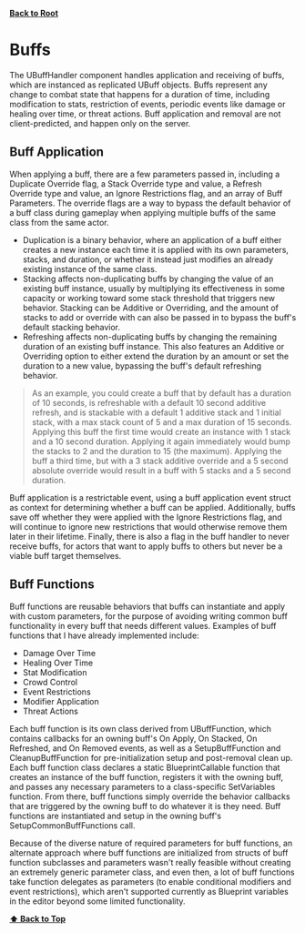 <a name="top"></a>
**[Back to Root](/README.md)**

# Buffs

The UBuffHandler component handles application and receiving of buffs, which are instanced as replicated UBuff objects. Buffs represent any change to combat state that happens for a duration of time, including modification to stats, restriction of events, periodic events like damage or healing over time, or threat actions. Buff application and removal are not client-predicted, and happen only on the server.

## Buff Application

When applying a buff, there are a few parameters passed in, including a Duplicate Override flag, a Stack Override type and value, a Refresh Override type and value, an Ignore Restrictions flag, and an array of Buff Parameters. The override flags are a way to bypass the default behavior of a buff class during gameplay when applying multiple buffs of the same class from the same actor.

- Duplication is a binary behavior, where an application of a buff either creates a new instance each time it is applied with its own parameters, stacks, and duration, or whether it instead just modifies an already existing instance of the same class.
- Stacking affects non-duplicating buffs by changing the value of an existing buff instance, usually by multiplying its effectiveness in some capacity or working toward some stack threshold that triggers new behavior. Stacking can be Additive or Overriding, and the amount of stacks to add or override with can also be passed in to bypass the buff's default stacking behavior.
- Refreshing affects non-duplicating buffs by changing the remaining duration of an existing buff instance. This also features an Additive or Overriding option to either extend the duration by an amount or set the duration to a new value, bypassing the buff's default refreshing behavior.

> As an example, you could create a buff that by default has a duration of 10 seconds, is refreshable with a default 10 second additive refresh, and is stackable with a default 1 additive stack and 1 initial stack, with a max stack count of 5 and a max duration of 15 seconds.
Applying this buff the first time would create an instance with 1 stack and a 10 second duration. Applying it again immediately would bump the stacks to 2 and the duration to 15 (the maximum).
Applying the buff a third time, but with a 3 stack additive override and a 5 second absolute override would result in a buff with 5 stacks and a 5 second duration.

Buff application is a restrictable event, using a buff application event struct as context for determining whether a buff can be applied. Additionally, buffs save off whether they were applied with the Ignore Restrictions flag, and will continue to ignore new restrictions that would otherwise remove them later in their lifetime. Finally, there is also a flag in the buff handler to never receive buffs, for actors that want to apply buffs to others but never be a viable buff target themselves.

## Buff Functions

Buff functions are reusable behaviors that buffs can instantiate and apply with custom parameters, for the purpose of avoiding writing common buff functionality in every buff that needs different values. Examples of buff functions that I have already implemented include:

- Damage Over Time
- Healing Over Time
- Stat Modification
- Crowd Control
- Event Restrictions
- Modifier Application
- Threat Actions

Each buff function is its own class derived from UBuffFunction, which contains callbacks for an owning buff's On Apply, On Stacked, On Refreshed, and On Removed events, as well as a SetupBuffFunction and CleanupBuffFunction for pre-initialization setup and post-removal clean up. Each buff function class declares a static BlueprintCallable function that creates an instance of the buff function, registers it with the owning buff, and passes any necessary parameters to a class-specific SetVariables function. From there, buff functions simply override the behavior callbacks that are triggered by the owning buff to do whatever it is they need. Buff functions are instantiated and setup in the owning buff's SetupCommonBuffFunctions call.

Because of the diverse nature of required parameters for buff functions, an alternate approach where buff functions are initialized from structs of buff function subclasses and parameters wasn't really feasible without creating an extremely generic parameter class, and even then, a lot of buff functions take function delegates as parameters (to enable conditional modifiers and event restrictions), which aren't supported currently as Blueprint variables in the editor beyond some limited functionality.

**[⬆ Back to Top](#top)**